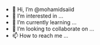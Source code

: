 - 👋 Hi, I’m @mohamidsaiid
- 👀 I’m interested in ...
- 🌱 I’m currently learning ...
- 💞️ I’m looking to collaborate on ...
- 📫 How to reach me ...

<!---
mohamidsaiid/mohamidsaiid is a ✨ special ✨ repository because its `README.md` (this file) appears on your GitHub profile.
You can click the Preview link to take a look at your changes.
--->
